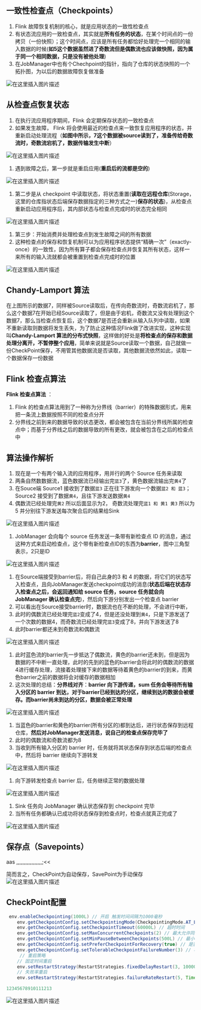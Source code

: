 ## 一致性检查点（Checkpoints）

1. Flink 故障恢复机制的核心，就是应用状态的一致性检查点
2. 有状态流应用的一致检查点，其实就是**所有任务的状态**，在某个时间点的一份拷贝（一份快照）；这个时间点，应该是所有任务都恰好处理完一个相同的输入数据的时候(**如5这个数据虽然进了奇数流但是偶数流也应该做快照，因为属于同一个相同数据，只是没有被他处理**)
3. 在JobManager中也有个Chechpoint的指针，指向了仓库的状态快照的一个拓扑图，为以后的数据故障恢复做准备

![在这里插入图片描述](https://img-blog.csdnimg.cn/2020052922013278.png?x-oss-process=image/watermark,type_ZmFuZ3poZW5naGVpdGk,shadow_10,text_aHR0cHM6Ly9ibG9nLmNzZG4ubmV0L3FxXzQwMTgwMjI5,size_16,color_FFFFFF,t_70)

## 从检查点恢复状态

1. 在执行流应用程序期间，Flink 会定期保存状态的一致检查点
2. 如果发生故障， Flink 将会使用最近的检查点来一致恢复应用程序的状态，并重新启动处理流程（**如图中所示，7这个数据被source读到了，准备传给奇数流时，奇数流宕机了，数据传输发生中断**）

![在这里插入图片描述](https://img-blog.csdnimg.cn/20200529220326395.png)

1. 遇到故障之后，第一步就是重启应用(**重启后的流都是空的**)

![在这里插入图片描述](https://img-blog.csdnimg.cn/20200529220452315.png)

1. 第二步是从 checkpoint 中读取状态，将状态重置(**读取在远程仓库**(Storage，这里的仓库指状态后端保存数据指定的三种方式之一)**保存的状态**)，从检查点重新启动应用程序后，其内部状态与检查点完成时的状态完全相同

![在这里插入图片描述](https://img-blog.csdnimg.cn/20200529220546658.png?x-oss-process=image/watermark,type_ZmFuZ3poZW5naGVpdGk,shadow_10,text_aHR0cHM6Ly9ibG9nLmNzZG4ubmV0L3FxXzQwMTgwMjI5,size_16,color_FFFFFF,t_70)

1. 第三步：开始消费并处理检查点到发生故障之间的所有数据
2. 这种检查点的保存和恢复机制可以为应用程序状态提供“精确一次”（exactly-once）的一致性，因为所有算子都会保存检查点并恢复其所有状态，这样一来所有的输入流就都会被重置到检查点完成时的位置

![在这里插入图片描述](https://img-blog.csdnimg.cn/20200529220850257.png?x-oss-process=image/watermark,type_ZmFuZ3poZW5naGVpdGk,shadow_10,text_aHR0cHM6Ly9ibG9nLmNzZG4ubmV0L3FxXzQwMTgwMjI5,size_16,color_FFFFFF,t_70)

## Chandy-Lamport 算法

在上图所示的数据7，同样被Source读取后，在传向奇数流时，奇数流宕机了，那么这个数据7在开始已经Source读取了，但是由于宕机，奇数流又没有处理到这个数据7，那么当检查点恢复后，这个数据7是否还会重新从输入队列中读取，如果不重新读取则数据将发生丢失，为了防止这种情况Flink做了改进实现，这种实现叫**Chandy-Lamport 算法的分布式快照**，这样做的好处是**将检查点的保存和数据处理分离开，不暂停整个应用**，简单来说就是Source读取一个数据，自己就做一份CheckPoint保存，不用管其他数据流是否读取，其他数据流依然如此，读取一个数据保存一份数据

## Flink 检查点算法

**Flink 检查点算法** ：

1. Flink 的检查点算法用到了一种称为分界线（barrier）的特殊数据形式，用来把一条流上数据按照不同的检查点分开
2. 分界线之前到来的数据导致的状态更改，都会被包含在当前分界线所属的检查点中；而基于分界线之后的数据导致的所有更改，就会被包含在之后的检查点中

## 算法操作解析

1. 现在是一个有两个输入流的应用程序，用并行的两个 Source 任务来读取
2. 两条自然数数据流，蓝色数据流已经输出完`蓝3`了，黄色数据流输出完`黄4`了
3. 在Souce端 Source1 接收到了数据`蓝3` 正在往下游发向一个数据`蓝2 和 蓝3`； Source2 接受到了数据`黄4`，且往下游发送数据`黄4`
4. 偶数流已经处理完`黄2` 所以后面显示为2， 奇数流处理完`蓝1 和 黄1 黄3` 所以为5 并分别往下游发送每次聚合后的结果给Sink

![在这里插入图片描述](https://img-blog.csdnimg.cn/20200529224034243.png?x-oss-process=image/watermark,type_ZmFuZ3poZW5naGVpdGk,shadow_10,text_aHR0cHM6Ly9ibG9nLmNzZG4ubmV0L3FxXzQwMTgwMjI5,size_16,color_FFFFFF,t_70)

1. JobManager 会向每个 source 任务发送一条带有新检查点 ID 的消息，通过这种方式来启动检查点，这个带有新检查点ID的东西为**barrier**，图中三角型表示，2只是ID

![在这里插入图片描述](https://img-blog.csdnimg.cn/20200529224517502.png?x-oss-process=image/watermark,type_ZmFuZ3poZW5naGVpdGk,shadow_10,text_aHR0cHM6Ly9ibG9nLmNzZG4ubmV0L3FxXzQwMTgwMjI5,size_16,color_FFFFFF,t_70)

1. 在Source端接受到barrier后，将自己此身的3 和 4 的数据，将它们的状态写入检查点，且向JobManager发送checkpoint成功的消息(**状态后端在状态存入检查点之后，会返回通知给 source 任务，source 任务就会向 JobManager 确认检查点完**)，然后向下游分别发出一个检查点 barrier
2. 可以看出在Source接受barrier时，数据流也在不断的处理，不会进行中断，
3. 此时的偶数流已经处理完`蓝2`变成了4，但是还没处理到`黄4`，只是下游发送了一个次数的数据4，而奇数流已经处理完`蓝3`变成了8，并向下游发送了8
4. 此时barrier都还未到奇数流和偶数流

![在这里插入图片描述](https://img-blog.csdnimg.cn/20200529224705177.png?x-oss-process=image/watermark,type_ZmFuZ3poZW5naGVpdGk,shadow_10,text_aHR0cHM6Ly9ibG9nLmNzZG4ubmV0L3FxXzQwMTgwMjI5,size_16,color_FFFFFF,t_70)

1. 此时蓝色流的barrier先一步抵达了偶数流，黄色的barrier还未到，但是因为数据的不中断一直处理，此时的先到的蓝色的barrier会将此时的偶数流的数据4进行缓存处理，流接着处理接下来的数据等待着黄色的barrier的到来，而黄色barrier之前的数据将会对缓存的数据相加
2. 这次处理的总结：**分界线对齐**：**barrier 向下游传递，sum 任务会等待所有输入分区的 barrier 到达，对于barrier已经到达的分区，继续到达的数据会被缓存。而barrier尚未到达的分区，数据会被正常处理**

![在这里插入图片描述](https://img-blog.csdnimg.cn/20200529225235834.png?x-oss-process=image/watermark,type_ZmFuZ3poZW5naGVpdGk,shadow_10,text_aHR0cHM6Ly9ibG9nLmNzZG4ubmV0L3FxXzQwMTgwMjI5,size_16,color_FFFFFF,t_70)

1. 当蓝色的barrier和黄色的barrier(所有分区的)都到达后，进行状态保存到远程仓库，**然后对JobManager发送消息，说自己的检查点保存完毕了**
2. 此时的偶数流和奇数流都为8
3. 当收到所有输入分区的 barrier 时，任务就将其状态保存到状态后端的检查点中，然后将 barrier 继续向下游转发

![在这里插入图片描述](https://img-blog.csdnimg.cn/20200529225656902.png?x-oss-process=image/watermark,type_ZmFuZ3poZW5naGVpdGk,shadow_10,text_aHR0cHM6Ly9ibG9nLmNzZG4ubmV0L3FxXzQwMTgwMjI5,size_16,color_FFFFFF,t_70)

1. 向下游转发检查点 barrier 后，任务继续正常的数据处理

![在这里插入图片描述](https://img-blog.csdnimg.cn/20200529230413317.png?x-oss-process=image/watermark,type_ZmFuZ3poZW5naGVpdGk,shadow_10,text_aHR0cHM6Ly9ibG9nLmNzZG4ubmV0L3FxXzQwMTgwMjI5,size_16,color_FFFFFF,t_70)

1. Sink 任务向 JobManager 确认状态保存到 checkpoint 完毕
2. 当所有任务都确认已成功将状态保存到检查点时，检查点就真正完成了

![在这里插入图片描述](https://img-blog.csdnimg.cn/2020052923042436.png?x-oss-process=image/watermark,type_ZmFuZ3poZW5naGVpdGk,shadow_10,text_aHR0cHM6Ly9ibG9nLmNzZG4ubmV0L3FxXzQwMTgwMjI5,size_16,color_FFFFFF,t_70)

## 保存点（Savepoints）

aas ,,,,,,,,,,,,,,,,,;<<

简而言之，CheckPoint为自动保存，SavePoint为手动保存
![在这里插入图片描述](https://img-blog.csdnimg.cn/20200529230604934.png?x-oss-process=image/watermark,type_ZmFuZ3poZW5naGVpdGk,shadow_10,text_aHR0cHM6Ly9ibG9nLmNzZG4ubmV0L3FxXzQwMTgwMjI5,size_16,color_FFFFFF,t_70)

## CheckPoint配置

```java
 env.enableCheckpointing(1000L) // 开启 触发时间间隔为1000毫秒
    env.getCheckpointConfig.setCheckpointingMode(CheckpointingMode.AT_LEAST_ONCE) // 语义 默认EXACTLY_ONCE
    env.getCheckpointConfig.setCheckpointTimeout(60000L) // 超时时间
    env.getCheckpointConfig.setMaxConcurrentCheckpoints(2) // 最大允许同时出现几个CheckPoint
    env.getCheckpointConfig.setMinPauseBetweenCheckpoints(500L) // 最小得间隔时间
    env.getCheckpointConfig.setPreferCheckpointForRecovery(true) // 是否倾向于用CheckPoint做故障恢复
    env.getCheckpointConfig.setTolerableCheckpointFailureNumber(3) // 容忍多少次CheckPoint失败
     // 重启策略
    // 固定时间重启
    env.setRestartStrategy(RestartStrategies.fixedDelayRestart(3, 10000L))
    // 失败率重启
    env.setRestartStrategy(RestartStrategies.failureRateRestart(5, Time.of(5, TimeUnit.MINUTES), Time.of(10, TimeUnit.SECONDS)))

12345678910111213
```

![在这里插入图片描述](https://img-blog.csdnimg.cn/20200530180920862.png?x-oss-process=image/watermark,type_ZmFuZ3poZW5naGVpdGk,shadow_10,text_aHR0cHM6Ly9ibG9nLmNzZG4ubmV0L3FxXzQwMTgwMjI5,size_16,color_FFFFFF,t_70)